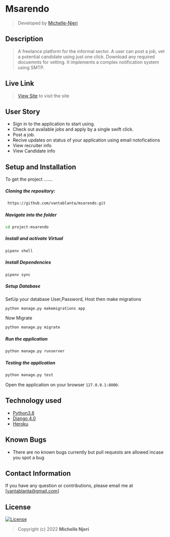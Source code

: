 # Msarendo
>Developed by [Michelle-Njeri](https://github.com/vantablanta)  
  
## Description  
>A freelance platform for the informal sector. A user can post a job, vet a potential candidate
using just one click. Download any required docuemnts for vetting. It implements a complex notification system using SMTP.


##  Live Link  
>[View Site](https://msarendo.herokuapp.com)  to visit the site
  

## User Story  
* Sign in to the application to start using.
* Check out available jobs and apply by a single swift click.
* Post a job.
* Recive updates on status of your application using email notofications
* View recruiter info
* View Candidate info
    
## Setup and Installation  
To get the project .......  
  
##### Cloning the repository:  
```bash 
 https://github.com/vantablanta/msarendo.git
```
##### Navigate into the folder
 ```bash 
cd project-msarendo
```
##### Install and activate Virtual  
 ```bash 
pipenv shell 
```  
##### Install Dependencies  
 ```bash 
 pipenv sync
```  
##### Setup Database  
  SetUp your database User,Password, Host then make migrations 
 ```bash 
python manage.py makemigrations app
 ``` 
 Now Migrate  
 ```bash 
 python manage.py migrate 
```
##### Run the application  
 ```bash 
 python manage.py runserver 
``` 
##### Testing the application  
 ```bash 
 python manage.py test 
```
Open the application on your browser `127.0.0.1:8000`.  
  
## Technology used  
  
* [Python3.8](https://www.python.org/)  
* [Django 4.0](https://docs.djangoproject.com/en/2.2/)  
* [Heroku](https://heroku.com)  
  
  
## Known Bugs  
* There are no known bugs currently but pull requests are allowed incase you spot a bug  
  
## Contact Information   
If you have any question or contributions, please email me at [vantablanta@gmail.com]  
  
## License 

[![License](https://img.shields.io/packagist/l/loopline-systems/closeio-api-wrapper.svg)](https://github.com/vantablanta/msarendo/blob/master/LICENSE)  
>Copyright (c) 2022 **Michelle Njeri**